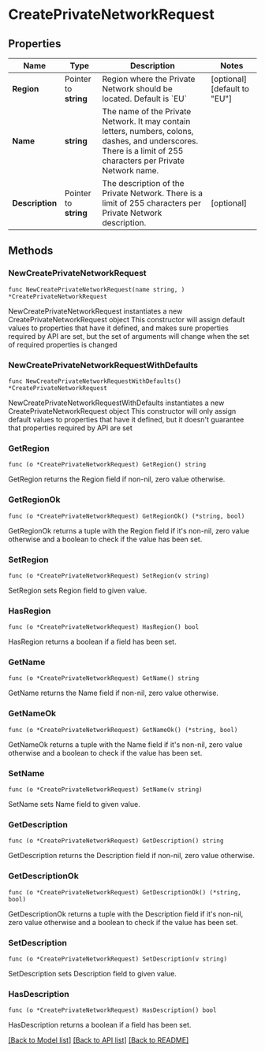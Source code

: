 # CreatePrivateNetworkRequest

## Properties

Name | Type | Description | Notes
------------ | ------------- | ------------- | -------------
**Region** | Pointer to **string** | Region where the Private Network should be located. Default is &#x60;EU&#x60; | [optional] [default to "EU"]
**Name** | **string** | The name of the Private Network. It may contain letters, numbers, colons, dashes, and underscores. There is a limit of 255 characters per Private Network name. | 
**Description** | Pointer to **string** | The description of the Private Network. There is a limit of 255 characters per Private Network description. | [optional] 

## Methods

### NewCreatePrivateNetworkRequest

`func NewCreatePrivateNetworkRequest(name string, ) *CreatePrivateNetworkRequest`

NewCreatePrivateNetworkRequest instantiates a new CreatePrivateNetworkRequest object
This constructor will assign default values to properties that have it defined,
and makes sure properties required by API are set, but the set of arguments
will change when the set of required properties is changed

### NewCreatePrivateNetworkRequestWithDefaults

`func NewCreatePrivateNetworkRequestWithDefaults() *CreatePrivateNetworkRequest`

NewCreatePrivateNetworkRequestWithDefaults instantiates a new CreatePrivateNetworkRequest object
This constructor will only assign default values to properties that have it defined,
but it doesn't guarantee that properties required by API are set

### GetRegion

`func (o *CreatePrivateNetworkRequest) GetRegion() string`

GetRegion returns the Region field if non-nil, zero value otherwise.

### GetRegionOk

`func (o *CreatePrivateNetworkRequest) GetRegionOk() (*string, bool)`

GetRegionOk returns a tuple with the Region field if it's non-nil, zero value otherwise
and a boolean to check if the value has been set.

### SetRegion

`func (o *CreatePrivateNetworkRequest) SetRegion(v string)`

SetRegion sets Region field to given value.

### HasRegion

`func (o *CreatePrivateNetworkRequest) HasRegion() bool`

HasRegion returns a boolean if a field has been set.

### GetName

`func (o *CreatePrivateNetworkRequest) GetName() string`

GetName returns the Name field if non-nil, zero value otherwise.

### GetNameOk

`func (o *CreatePrivateNetworkRequest) GetNameOk() (*string, bool)`

GetNameOk returns a tuple with the Name field if it's non-nil, zero value otherwise
and a boolean to check if the value has been set.

### SetName

`func (o *CreatePrivateNetworkRequest) SetName(v string)`

SetName sets Name field to given value.


### GetDescription

`func (o *CreatePrivateNetworkRequest) GetDescription() string`

GetDescription returns the Description field if non-nil, zero value otherwise.

### GetDescriptionOk

`func (o *CreatePrivateNetworkRequest) GetDescriptionOk() (*string, bool)`

GetDescriptionOk returns a tuple with the Description field if it's non-nil, zero value otherwise
and a boolean to check if the value has been set.

### SetDescription

`func (o *CreatePrivateNetworkRequest) SetDescription(v string)`

SetDescription sets Description field to given value.

### HasDescription

`func (o *CreatePrivateNetworkRequest) HasDescription() bool`

HasDescription returns a boolean if a field has been set.


[[Back to Model list]](../README.md#documentation-for-models) [[Back to API list]](../README.md#documentation-for-api-endpoints) [[Back to README]](../README.md)


